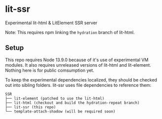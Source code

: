 # lit-ssr

Experimental lit-html & LitElement SSR server

Note: This requires npm linking the `hydration` branch of lit-html.

## Setup

This repo requires Node 13.9.0 because of it's use of experimental VM modules. It also requires unreleased versions of lit-html and lit-element. Nothing here is for public comsumption yet.

To keep the experimental dependencies localized, they should be checked out into sibling folders. lit-ssr uses file dependencies to reference them:

```
SSR
├── lit-element (patched to use the lit-html)
├── lit-html (checkout and build the hydration-repeat branch)
├── lit-ssr (this repo)
└── template-attach-shadow (will be required soon)
```
